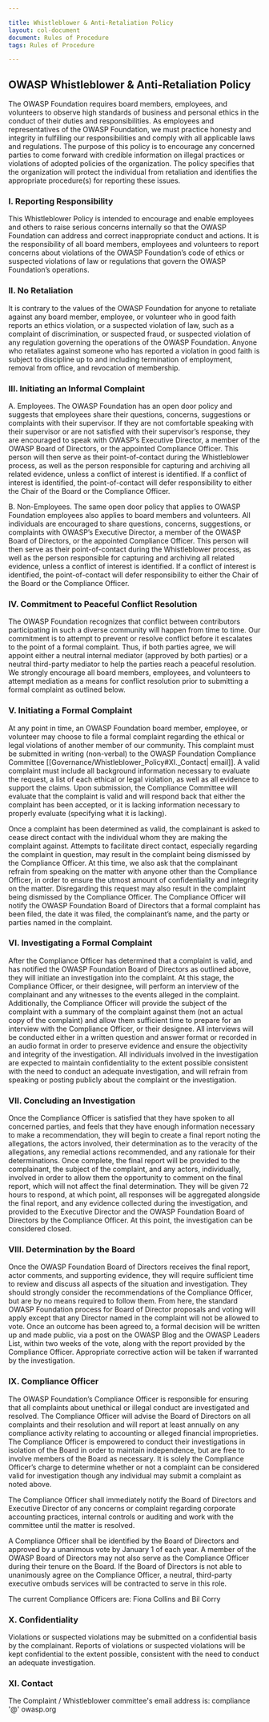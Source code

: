 ```yaml
---

title: Whistleblower & Anti-Retaliation Policy
layout: col-document
document: Rules of Procedure
tags: Rules of Procedure

---
```


## OWASP Whistleblower & Anti-Retaliation Policy

The OWASP Foundation requires board members, employees, and volunteers to observe high standards of business and personal ethics in the conduct of their duties and responsibilities. As employees and representatives of the OWASP Foundation, we must practice honesty and integrity in fulfilling our responsibilities and comply with all applicable laws and regulations. The purpose of this policy is to encourage any concerned parties to come forward with credible information on illegal practices or violations of adopted policies of the organization. The policy specifies that the organization will protect the individual from retaliation and identifies the appropriate procedure(s) for reporting these issues.
 
### I. Reporting Responsibility
This Whistleblower Policy is intended to encourage and enable employees and others to raise serious concerns internally so that the OWASP Foundation can address and correct inappropriate conduct and actions. It is the responsibility of all board members, employees and volunteers to report concerns about violations of the OWASP Foundation’s code of ethics or suspected violations of law or regulations that govern the OWASP Foundation’s operations.
 
### II. No Retaliation
It is contrary to the values of the OWASP Foundation for anyone to retaliate against any board member, employee, or volunteer who in good faith reports an ethics violation, or a suspected violation of law, such as a complaint of discrimination, or suspected fraud, or suspected violation of any regulation governing the operations of the OWASP Foundation. Anyone who retaliates against someone who has reported a violation in good faith is subject to discipline up to and including termination of employment, removal from office, and revocation of membership.
 
### III. Initiating an Informal Complaint

A. Employees. The OWASP Foundation has an open door policy and suggests that employees share their questions, concerns, suggestions or complaints with their supervisor.  If they are not comfortable speaking with their supervisor or are not satisfied with their supervisor’s response, they are encouraged to speak with OWASP’s Executive Director, a member of the OWASP Board of Directors, or the appointed Compliance Officer.  This person will then serve as their point-of-contact during the Whistleblower process, as well as the person responsible for capturing and archiving all related evidence, unless a conflict of interest is identified.  If a conflict of interest is identified, the point-of-contact will defer responsibility to either the Chair of the Board or the Compliance Officer.

B. Non-Employees. The same open door policy that applies to OWASP Foundation employees also applies to board members and volunteers.  All individuals are encouraged to share questions, concerns, suggestions, or complaints with OWASP’s Executive Director, a member of the OWASP Board of Directors, or the appointed Compliance Officer.  This person will then serve as their point-of-contact during the Whistleblower process, as well as the person responsible for capturing and archiving all related evidence, unless a conflict of interest is identified.  If a conflict of interest is identified, the point-of-contact will defer responsibility to either the Chair of the Board or the Compliance Officer.

### IV. Commitment to Peaceful Conflict Resolution
The OWASP Foundation recognizes that conflict between contributors participating in such a diverse community will happen from time to time.  Our commitment is to attempt to prevent or resolve conflict before it escalates to the point of a formal complaint.  Thus, if both parties agree, we will appoint either a neutral internal mediator (approved by both parties) or a neutral third-party mediator to help the parties reach a peaceful resolution.  We strongly encourage all board members, employees, and volunteers to attempt mediation as a means for conflict resolution prior to submitting a formal complaint as outlined below.

### V. Initiating a Formal Complaint
At any point in time, an OWASP Foundation board member, employee, or volunteer may choose to file a formal complaint regarding the ethical or legal violations of another member of our community.  This complaint must be submitted in writing (non-verbal) to the OWASP Foundation Compliance Committee [[Governance/Whistleblower_Policy#XI._Contact| email]].  A valid complaint must include all background information necessary to evaluate the request, a list of each ethical or legal violation, as well as all evidence to support the claims.  Upon submission, the Compliance Committee will evaluate that the complaint is valid and will respond back that either the complaint has been accepted, or it is lacking information necessary to properly evaluate (specifying what it is lacking).

Once a complaint has been determined as valid, the complainant is asked to cease direct contact with the individual whom they are making the complaint against.  Attempts to facilitate direct contact, especially regarding the complaint in question, may result in the complaint being dismissed by the Compliance Officer.  At this time, we also ask that the complainant refrain from speaking on the matter with anyone other than the Compliance Officer, in order to ensure the utmost amount of confidentiality and integrity on the matter.  Disregarding this request may also result in the complaint being dismissed by the Compliance Officer.  The Compliance Officer will notify the OWASP Foundation Board of Directors that a formal complaint has been filed, the date it was filed, the complainant’s name, and the party or parties named in the complaint.

### VI. Investigating a Formal Complaint
After the Compliance Officer has determined that a complaint is valid, and has notified the OWASP Foundation Board of Directors as outlined above, they will initiate an investigation into the complaint.  At this stage, the Compliance Officer, or their designee, will perform an interview of the complainant and any witnesses to the events alleged in the complaint.  Additionally, the Compliance Officer will provide the subject of the complaint with a summary of the complaint against them (not an actual copy of the complaint) and allow them sufficient time to prepare for an interview with the Compliance Officer, or their designee.  All interviews will be conducted either in a written question and answer format or recorded in an audio format in order to preserve evidence and ensure the objectivity and integrity of the investigation.  All individuals involved in the investigation are expected to maintain confidentiality to the extent possible consistent with the need to conduct an adequate investigation, and will refrain from speaking or posting publicly about the complaint or the investigation.

### VII. Concluding an Investigation
Once the Compliance Officer is satisfied that they have spoken to all concerned parties, and feels that they have enough information necessary to make a recommendation, they will begin to create a final report noting the allegations, the actors involved, their determination as to the veracity of the allegations, any remedial actions recommended, and any rationale for their determinations.  Once complete, the final report will be provided to the complainant, the subject of the complaint, and any actors, individually, involved in order to allow them the opportunity to comment on the final report, which will not affect the final determination.  They will be given 72 hours to respond, at which point, all responses will be aggregated alongside the final report, and any evidence collected during the investigation, and provided to the Executive Director and the OWASP Foundation Board of Directors by the Compliance Officer.  At this point, the investigation can be considered closed.

### VIII. Determination by the Board
Once the OWASP Foundation Board of Directors receives the final report, actor comments, and supporting evidence, they will require sufficient time to review and discuss all aspects of the situation and investigation.  They should strongly consider the recommendations of the Compliance Officer, but are by no means required to follow them.  From here, the standard OWASP Foundation process for Board of Director proposals and voting will apply except that any Director named in the complaint will not be allowed to vote.  Once an outcome has been agreed to, a formal decision will be written up and made public, via a post on the OWASP Blog and the OWASP Leaders List, within two weeks of the vote, along with the report provided by the Compliance Officer.  Appropriate corrective action will be taken if warranted by the investigation.

### IX. Compliance Officer
The OWASP Foundation’s Compliance Officer is responsible for ensuring that all complaints about unethical or illegal conduct are investigated and resolved. The Compliance Officer will advise the Board of Directors on all complaints and their resolution and will report at least annually on any compliance activity relating to accounting or alleged financial improprieties. The Compliance Officer is empowered to conduct their investigations in isolation of the Board in order to maintain independence, but are free to involve members of the Board as necessary.  It is solely the Compliance Officer’s charge to determine whether or not a complaint can be considered valid for investigation though any individual may submit a complaint as noted above.

The Compliance Officer shall immediately notify the Board of Directors and Executive Director of any concerns or complaint regarding corporate accounting practices, internal controls or auditing and work with the committee until the matter is resolved.

A Compliance Officer shall be identified by the Board of Directors and approved by a unanimous vote by January 1 of each year.  A member of the OWASP Board of Directors may not also serve as the Compliance Officer during their tenure on the Board.  If the Board of Directors is not able to unanimously agree on the Compliance Officer, a neutral, third-party executive ombuds services will be contracted to serve in this role.

The current Compliance Officers are: Fiona Collins and Bil Corry
 
### X. Confidentiality

Violations or suspected violations may be submitted on a confidential basis by the complainant.  Reports of violations or suspected violations will be kept confidential to the extent possible, consistent with the need to conduct an adequate investigation.

### XI. Contact
The Complaint / Whistleblower committee's email address is: compliance '@' owasp.org


